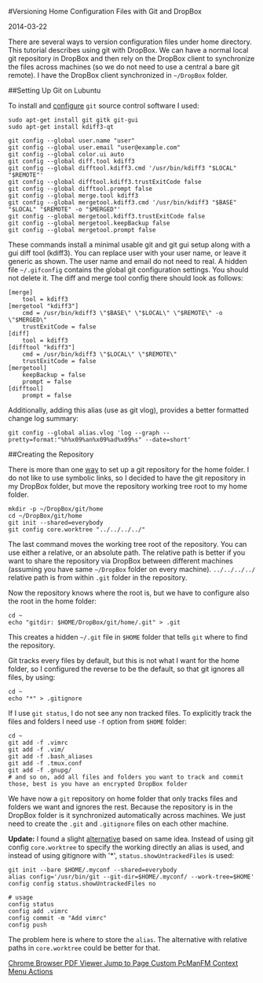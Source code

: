#Versioning Home Configuration Files with Git and DropBox

2014-03-22

<!--- tags: linux git -->

There are several ways to version configuration files under home directory. This tutorial describes using git with DropBox. We can have a normal local git repository in DropBox and then rely on the DropBox client to synchronize the files across machines (so we do not need to use a central a bare git remote). I have the DropBox client synchronized in `~/DropBox` folder.

##Setting Up Git on Lubuntu

To install and [configure](http://git-scm.com/book/en/v2/Customizing-Git-Git-Configuration) `git` source control software I used:

```
sudo apt-get install git gitk git-gui
sudo apt-get install kdiff3-qt

git config --global user.name "user"
git config --global user.email "user@example.com"
git config --global color.ui auto
git config --global diff.tool kdiff3
git config --global difftool.kdiff3.cmd '/usr/bin/kdiff3 "$LOCAL" "$REMOTE"'
git config --global difftool.kdiff3.trustExitCode false
git config --global difftool.prompt false
git config --global merge.tool kdiff3
git config --global mergetool.kdiff3.cmd '/usr/bin/kdiff3 "$BASE" "$LOCAL" "$REMOTE" -o "$MERGED"'
git config --global mergetool.kdiff3.trustExitCode false
git config --global mergetool.keepBackup false
git config --global mergetool.prompt false
```

These commands install a minimal usable git and git gui setup along with a gui diff tool (kdiff3). You can replace user with your user name, or leave it generic as shown. The user name and email do not need to real. A hidden file `~/.gifconfig` contains the global git configuration settings. You should not delete it. The diff and merge tool config there should look as follows:

```nohl
[merge]
	tool = kdiff3
[mergetool "kdiff3"]
	cmd = /usr/bin/kdiff3 \"$BASE\" \"$LOCAL\" \"$REMOTE\" -o \"$MERGED\"
	trustExitCode = false
[diff]
	tool = kdiff3
[difftool "kdiff3"]
	cmd = /usr/bin/kdiff3 \"$LOCAL\" \"$REMOTE\"
	trustExitCode = false
[mergetool]
	keepBackup = false
	prompt = false
[difftool]
	prompt = false
```

Additionally, adding this alias (use as git vlog), provides a better formatted change log summary:

```
git config --global alias.vlog 'log --graph --pretty=format:"%h%x09%an%x09%ad%x09%s" --date=short'
```

##Creating the Repository

There is more than one [way](https://www.digitalocean.com/community/articles/how-to-use-git-to-manage-your-user-configuration-files-on-a-linux-vps) to set up a git repository for the home folder. I do not like to use symbolic links, so I decided to have the git repository in my DropBox folder, but move the repository working tree root to my home folder.
```
mkdir -p ~/DropBox/git/home
cd ~/DropBox/git/home
git init --shared=everybody
git config core.worktree "../../../../"
```

The last command moves the working tree root of the repository. You can use either a relative, or an absolute path. The relative path is better if you want to share the repository via DropBox between different machines (assuming you have same `~/DropBox` folder on every machine). `../../../../` relative path is from within `.git` folder in the repository.

Now the repository knows where the root is, but we have to configure also the root in the home folder:

```
cd ~
echo "gitdir: $HOME/DropBox/git/home/.git" > .git
```

This creates a hidden `~/.git` file in `$HOME` folder that tells `git` where to find the repository.

Git tracks every files by default, but this is not what I want for the home folder, so I configured the reverse to be the default, so that git ignores all files, by using:
```
cd ~
echo "*" > .gitignore
```

If I use `git status`, I do not see any non tracked files. To explicitly track the files and folders I need use `-f` option from `$HOME` folder:

```
cd ~
git add -f .vimrc
git add -f .vim/
git add -f .bash_aliases
git add -f .tmux.conf
git add -f .gnupg/
# and so on, add all files and folders you want to track and commit those, best is you have an encrypted DropBox folder
```

We have now a `git` repository on home folder that only tracks files and folders we want and ignores the rest. Because the repository is in the DropBox folder is it synchronized automatically across machines. We just need to create the `.git` and `.gitignore` files on each other machine.

**Update:** I found a slight [alternative](https://news.ycombinator.com/item?id=11070797) based on same idea. Instead of using git config `core.worktree` to specify the working directly an alias is used, and instead of using gitignore with '*', `status.showUntrackedFiles` is used:

```
git init --bare $HOME/.myconf --shared=everybody
alias config='/usr/bin/git --git-dir=$HOME/.myconf/ --work-tree=$HOME'
config config status.showUntrackedFiles no

# usage
config status
config add .vimrc
config commit -m "Add vimrc"
config push
```

The problem here is where to store the `alias`. The alternative with relative paths in `core.worktree` could be better for that.

<ins class='nfooter'><a id='fprev' href='#blog/2014/2014-03-26-Chrome-Browser-PDF-Viewer-Jump-to-Page.md'>Chrome Browser PDF Viewer Jump to Page</a> <a id='fnext' href='#blog/2014/2014-03-17-Custom-PcManFM-Context-Menu-Actions.md'>Custom PcManFM Context Menu Actions</a></ins>

